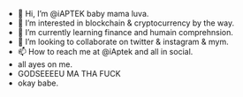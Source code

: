- 👋 Hi, I’m @iAPTEK baby mama luva.
- 👀 I’m interested in blockchain & cryptocurrency by the way.
- 🌱 I’m currently learning finance and humain comprehnsion.
- 💞️ I’m looking to collaborate on twitter & instagram & mym.
- 📫 How to reach me at @iAptek and all in social.
- all ayes on me.
- GODSEEEEU MA THA FUCK
- okay babe.

<!----
iAPTEK/iAPTEK is a ✨ special ✨ repository because its `README.md` (this file) appears on your GitHub profile.
You can click the Preview link to take a look at your changes.
---->
